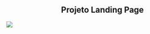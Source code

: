 <h2 align="center">  Projeto Landing Page </h2>
<img src="https://img.shields.io/github/issues/the4nna/landing-page">
